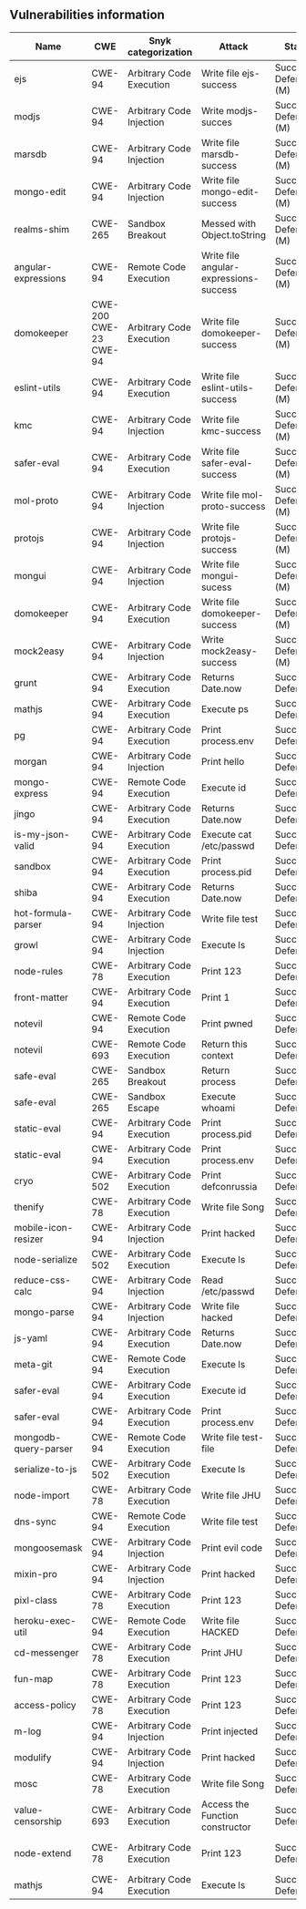 ## Vulnerabilities information

| Name  | CWE | Snyk categorization | Attack | Status | Stars | Link | Version |
| --- | --- | --- | --- | --- | --- | --- | --- |
| ejs | CWE-94 | Arbitrary Code Execution | Write file ejs-success | Successful Defense (M) | 5100 | https://snyk.io/vuln/npm:ejs:20161128 | <2.5.3 |
| modjs | CWE-94 | Arbitrary Code Injection | Write modjs-succes | Successful Defense (M) | 521 | https://snyk.io/vuln/npm:modjs:20160407 | ALL |
| marsdb | CWE-94 | Arbitrary Code Injection | Write file marsdb-success | Successful Defense (M) | 232 | https://snyk.io/vuln/SNYK-JS-MARSDB-480405 | ALL |
| mongo-edit | CWE-94 | Arbitrary Code Injection | Write file mongo-edit-success | Successful Defense (M) | 228 | https://snyk.io/vuln/npm:mongo-edit:20160408 | ALL |
| realms-shim | CWE-265 | Sandbox Breakout  | Messed with Object.toString | Successful Defense (M) | 227 | https://snyk.io/vuln/SNYK-JS-REALMSSHIM-471680 | <1.2.0 |
| angular-expressions | CWE-94 | Remote Code Execution | Write file angular-expressions-success | Successful Defense (M) | 65 | https://snyk.io/vuln/SNYK-JS-ANGULAREXPRESSIONS-543284 | <1.0.1 |
| domokeeper | CWE-200 CWE-23 CWE-94 | Arbitrary Code Execution | Write file domokeeper-success | Successful Defense (M) | 46 | https://snyk.io/vuln/SNYK-JS-DOMOKEEPER-451513 | ALL |
| eslint-utils | CWE-94 | Arbitrary Code Execution | Write file eslint-utils-success | Successful Defense (M) | 39 | https://snyk.io/vuln/SNYK-JS-ESLINTUTILS-460220 | >=1.2.0 <1.4.1 |
| kmc | CWE-94 | Arbitrary Code Injection | Write file kmc-success | Successful Defense (M) | 32 | https://snyk.io/vuln/npm:kmc:20160407 | ALL |
| safer-eval | CWE-94 | Arbitrary Code Execution | Write file safer-eval-success | Successful Defense (M) | 18 | https://snyk.io/vuln/SNYK-JS-SAFEREVAL-473029 |  <1.3.2 |
| mol-proto | CWE-94 | Arbitrary Code Injection | Write file mol-proto-success | Successful Defense (M) | 10 | https://snyk.io/vuln/npm:mol-proto:20160407 |  <1.0.6 |
| protojs | CWE-94 | Arbitrary Code Injection | Write file protojs-success | Successful Defense (M) | 10 | https://snyk.io/vuln/npm:protojs:20160407 |  <1.0.6 |
| mongui | CWE-94 | Arbitrary Code Injection | Write file mongui-sucess | Successful Defense (M) | 3 | https://snyk.io/vuln/npm:mongui:20160408 | ALL |
| domokeeper | CWE-94 | Arbitrary Code Execution | Write file domokeeper-success | Successful Defense (M) | 0 | https://snyk.io/vuln/SNYK-JS-DOMOKEEPER-455475 | >=0.0.0 |
| mock2easy | CWE-94 | Arbitrary Code Injection | Write mock2easy-success | Successful Defense (M) | No GitHub Repo | https://snyk.io/vuln/npm:mock2easy:20160408 | ALL |
| grunt | CWE-94 | Arbitrary Code Execution | Returns Date.now | Successful Defense | 12100 | https://snyk.io/vuln/SNYK-JS-GRUNT-597546 |  <1.3.0 |
| mathjs | CWE-94 | Arbitrary Code Execution | Execute ps | Successful Defense | 10700 | https://snyk.io/vuln/npm:mathjs:20170402 |  <3.11.5 |
| pg | CWE-94 | Arbitrary Code Execution | Print process.env | Successful Defense | 9200 | https://snyk.io/vuln/npm:pg:20170813 |  <2.11.2 || >=3.0.0 <3.6.4 || >=4.0.0 <4.5.7 || >=5.0.0 <5.2.1 || >=6.0.0 <6.0.5 || >=6.1.0 <6.1.6 || >=6.2.0 <6.2.5 || >=6.3.0 <6.3.3 || >=6.4.0 <6.4.2 || >=7.0.0 <7.0.2 || >=7.1.0 <7.1.2 |
| morgan | CWE-94 | Arbitrary Code Injection | Print hello | Successful Defense | 6200 | https://snyk.io/vuln/SNYK-JS-MORGAN-72579 | <1.9.1 |
| mongo-express | CWE-94 | Remote Code Execution | Execute id | Successful Defense | 3900 | https://snyk.io/vuln/SNYK-JS-MONGOEXPRESS-473215 | <0.54.0 |
| jingo | CWE-94 | Arbitrary Code Execution | Returns Date.now | Successful Defense | 976 | https://snyk.io/vuln/SNYK-JS-JINGO-595966 | <1.9.6 |
| is-my-json-valid | CWE-94 | Arbitrary Code Execution | Execute cat /etc/passwd | Successful Defense | 917 | https://snyk.io/vuln/SNYK-JS-ISMYJSONVALID-597167 | <2.20.3 |
| sandbox | CWE-94 | Arbitrary Code Execution | Print process.pid | Successful Defense | 760 | https://snyk.io/vuln/npm:sandbox:20160821 | ALL |
| shiba | CWE-94 | Arbitrary Code Execution | Returns Date.now | Successful Defense | 686 | https://snyk.io/vuln/SNYK-JS-SHIBA-596466 | ALL |
| hot-formula-parser | CWE-94 | Arbitrary Code Injection | Write file test | Successful Defense | 512 | https://snyk.io/vuln/SNYK-JS-HOTFORMULAPARSER-541328 | <3.0.1 |
| growl | CWE-94 | Arbitrary Code Injection | Execute ls | Successful Defense | 485 | https://snyk.io/vuln/npm:growl:20160721 | <1.10.0 |
| node-rules | CWE-78 | Arbitrary Code Execution | Print 123 | Successful Defense | 475 | https://snyk.io/vuln/SNYK-JS-NODERULES-560426 | >=3.0.0 <5.0.0 |
| front-matter | CWE-94 | Arbitrary Code Execution | Print 1 | Successful Defense | 447 | https://snyk.io/vuln/SNYK-JS-FRONTMATTER-569103 |  <4.0.1 |
| notevil | CWE-94 | Remote Code Execution | Print pwned | Successful Defense | 175 | https://snyk.io/vuln/SNYK-JS-NOTEVIL-608878 | ALL |
| notevil | CWE-693 | Remote Code Execution | Return this context | Successful Defense | 175 | https://snyk.io/vuln/SNYK-JS-NOTEVIL-467405 | <1.3.2 |
| safe-eval | CWE-265 | Sandbox Breakout  | Return process | Successful Defense | 157 | https://snyk.io/vuln/npm:safe-eval:20170830 | <0.4.0 |
| safe-eval | CWE-265 | Sandbox Escape | Execute whoami | Successful Defense | 157 | https://snyk.io/vuln/SNYK-JS-SAFEEVAL-608076 | ALL |
| static-eval | CWE-94 | Arbitrary Code Execution | Print process.pid | Successful Defense | 146 | https://snyk.io/vuln/npm:static-eval:20171016 | <2.0.0 |
| static-eval | CWE-94 | Arbitrary Code Execution | Print process.env | Successful Defense | 146 | https://snyk.io/vuln/SNYK-JS-STATICEVAL-173693 | <2.0.2 |
| cryo | CWE-502 | Arbitrary Code Execution | Print defconrussia | Successful Defense | 144 | https://snyk.io/vuln/npm:cryo:20180619 | ALL |
| thenify | CWE-78 | Arbitrary Code Execution | Write file Song | Successful Defense | 109 | https://snyk.io/vuln/SNYK-JS-THENIFY-571690 |  <3.3.1 |
| mobile-icon-resizer | CWE-94 | Arbitrary Code Injection | Print hacked | Successful Defense | 81 | https://snyk.io/vuln/npm:mobile-icon-resizer:20160408 | <0.4.3 |
| node-serialize | CWE-502 | Arbitrary Code Execution | Execute ls | Successful Defense | 74 | https://snyk.io/vuln/npm:node-serialize:20170208 | ALL |
| reduce-css-calc | CWE-94 | Arbitrary Code Injection | Read /etc/passwd | Successful Defense | 51 | https://snyk.io/vuln/npm:reduce-css-calc:20160913 | <1.2.5 |
| mongo-parse | CWE-94 | Arbitrary Code Injection | Write file hacked | Successful Defense | 32 | https://snyk.io/vuln/npm:mongo-parse:20160408 | ALL  |
| js-yaml | CWE-94 | Arbitrary Code Execution | Returns Date.now | Successful Defense | 18 | https://snyk.io/vuln/SNYK-JS-JSYAML-174129 |  <3.13.1 |
| meta-git | CWE-94 | Remote Code Execution | Execute ls | Successful Defense | 18 | https://snyk.io/vuln/SNYK-JS-METAGIT-541513 | ALL |
| safer-eval | CWE-94 | Arbitrary Code Execution | Execute id | Successful Defense | 18 | https://snyk.io/vuln/SNYK-JS-SAFEREVAL-534901 | ALL |
| safer-eval | CWE-94 | Arbitrary Code Execution | Print process.env | Successful Defense | 18 | https://snyk.io/vuln/SNYK-JS-SAFEREVAL-173772 | <1.3.4 |
| mongodb-query-parser | CWE-94 | Remote Code Execution | Write file test-file | Successful Defense | 17 | https://snyk.io/vuln/SNYK-JS-MONGODBQUERYPARSER-548939 | <2.0.0 |
| serialize-to-js | CWE-502 | Arbitrary Code Execution | Execute ls | Successful Defense | 17 | https://snyk.io/vuln/npm:serialize-to-js:20170208 | <1.0.0 |
| node-import | CWE-78 | Arbitrary Code Execution | Write file JHU | Successful Defense | 8 | https://snyk.io/vuln/SNYK-JS-NODEIMPORT-571691 | ALL |
| dns-sync | CWE-94 | Remote Code Execution | Write file test | Successful Defense | 6 | https://snyk.io/vuln/SNYK-JS-DNSSYNC-570585 | <2.0.0 |
| mongoosemask | CWE-94 | Arbitrary Code Injection | Print evil code | Successful Defense | 5 | https://snyk.io/vuln/npm:mongoosemask:20160408 | ALL |
| mixin-pro | CWE-94 | Arbitrary Code Injection | Print hacked | Successful Defense | 4 | https://snyk.io/vuln/npm:mixin-pro:20160407 | <0.6.7 |
| pixl-class | CWE-78 | Arbitrary Code Execution | Print 123 | Successful Defense | 3 | https://snyk.io/vuln/SNYK-JS-PIXLCLASS-564968 | <1.0.3 |
| heroku-exec-util | CWE-94 | Remote Code Execution | Write file HACKED | Successful Defense | 2 | https://snyk.io/vuln/SNYK-JS-HEROKUEXECUTIL-674661 | ALL |
| cd-messenger | CWE-78 | Arbitrary Code Execution | Print JHU | Successful Defense | 1 | https://snyk.io/vuln/SNYK-JS-CDMESSENGER-571493 | ALL |
| fun-map | CWE-78 | Arbitrary Code Execution | Print 123 | Successful Defense | 1 | https://snyk.io/vuln/SNYK-JS-FUNMAP-564436 | ALL |
| access-policy | CWE-78 | Arbitrary Code Execution | Print 123 | Successful Defense | 0 | https://snyk.io/vuln/SNYK-JS-ACCESSPOLICY-571490 | ALL |
| m-log | CWE-94 | Arbitrary Code Injection | Print injected | Successful Defense | 0 | https://snyk.io/vuln/npm:m-log:20160408 | ALL |
| modulify | CWE-94 | Arbitrary Code Injection | Print hacked | Successful Defense | 0 | https://snyk.io/vuln/npm:modulify:20160407 | ALL |
| mosc | CWE-78 | Arbitrary Code Execution | Write file Song | Successful Defense | 0 | https://snyk.io/vuln/SNYK-JS-MOSC-571492 | ALL |
| value-censorship | CWE-693 | Arbitrary Code Execution | Access the Function constructor | Successful Defense | 0 | https://snyk.io/vuln/SNYK-JS-VALUECENSORSHIP-460151 | ALL |
| node-extend | CWE-78 | Arbitrary Code Execution | Print 123 | Successful Defense | No GitHub Repo | https://snyk.io/vuln/SNYK-JS-NODEEXTEND-571491 | ALL |
| mathjs | CWE-94 | Arbitrary Code Execution | Execute ls | Successful Defense | 10700 | https://snyk.io/vuln/npm:mathjs:20170331 | <3.10.3 |

